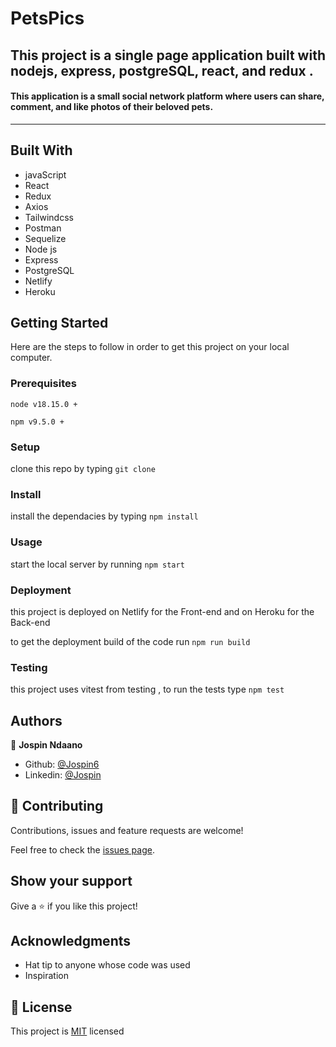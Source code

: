 # PetsPics
##  This project is a single page application built with nodejs, express, postgreSQL, react, and redux .
#### This application is a small social network platform where users can share, comment, and like photos of their beloved pets.
<hr />


## Built With

- javaScript
- React
- Redux
- Axios
- Tailwindcss
- Postman
- Sequelize
- Node js
- Express
- PostgreSQL
- Netlify
- Heroku

<!-- ## Live Demo

[Live Demo Link](https://filmsfusion.netlify.app/) -->

## Getting Started

Here are the steps to follow in order to get this project on your local computer.

### Prerequisites

`node v18.15.0 +`

`npm v9.5.0 +`

### Setup

clone this repo by typing `git clone`

### Install

install the dependacies by typing `npm install`

### Usage

start the local server by running `npm start`

### Deployment

this project is deployed on Netlify for the Front-end and on Heroku for the Back-end

to get the deployment build of the code run `npm run build`

### Testing

this project uses vitest from testing , to run the tests type `npm test` 

## Authors

👤 **Jospin Ndaano**

- Github: [@Jospin6](https://github.com/Jospin6)
- Linkedin: [@Jospin](https://www.linkedin.com/in/jospin-ndagano-8474b7267/)

## 🤝 Contributing

Contributions, issues and feature requests are welcome!

Feel free to check the [issues page](issues/).

## Show your support

Give a ⭐️ if you like this project!

## Acknowledgments

- Hat tip to anyone whose code was used
- Inspiration

## 📝 License

This project is [MIT](lic.url) licensed
